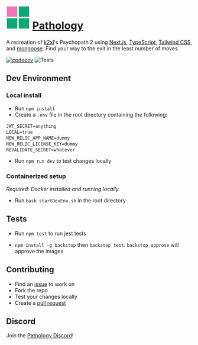 # <img src="public/logo.svg"> [Pathology](https://pathology.gg)

A recreation of [k2xl](https://k2xl.com)'s Psychopath 2 using [Next.js](https://nextjs.org/), [TypeScript](https://www.typescriptlang.org/), [Tailwind CSS](https://tailwindcss.com/), and [mongoose](https://mongoosejs.com/). Find your way to the exit in the least number of moves.

[![codecov](https://codecov.io/gh/sspenst/pathology/branch/main/graph/badge.svg?token=BX0RSQ9R57)](https://codecov.io/gh/sspenst/pathology)
![Tests](https://github.com/sspenst/pathology/actions/workflows/node.js.yml/badge.svg)


## Dev Environment

### Local install
- Run `npm install`
- Create a `.env` file in the root directory containing the following:
```
JWT_SECRET=anything
LOCAL=true
NEW_RELIC_APP_NAME=dummy
NEW_RELIC_LICENSE_KEY=dummy
REVALIDATE_SECRET=whatever
```
- Run `npm run dev` to test changes locally

### Containerized setup
 *Required: Docker installed and running locally.*
 - Run `bash startDevEnv.sh` in the root directory

## Tests
- Run `npm test` to run jest tests

- `npm install -g backstop` then `backstop test`. `backstop approve` will approve the images

## Contributing

- Find an [issue](https://github.com/sspenst/pathology/issues) to work on
- Fork the repo
- Test your changes locally
- Create a [pull request](https://github.com/sspenst/pathology/pulls)

## Discord

Join the [Pathology Discord](https://discord.gg/j6RxRdqq4A)!

